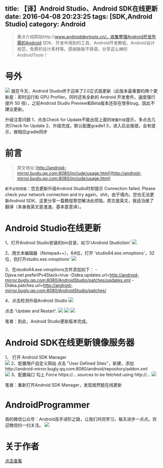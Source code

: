title: 【译】Android Studio、Android SDK在线更新
date: 2016-04-08 20:23:25
tags: [SDK,Android Studio]
category: Android
---
> 重点介绍网站http://www.androiddevtools.cn/，收集整理Android开发所需的Android SDK、开发中用到的工具、Android开发教程、Android设计规范，免费的设计素材等。感谢脉脉不得语，分享这么棒的AndroidTools！

# 号外
![](http://7q5c2h.com1.z0.glb.clouddn.com/as2.0.png)
就在今天，Android Studio终于迎来了2.0正式版更新（此版本最重要的两个更新是：即时运行和 GPU Profiler。同时还有全新的 Android 开发套件，速度强行提升 50 倍），之前Android Studio Preview和Beta版本还存在很多bug，因此不建议更新。

升级注意问题
1、点击Check for Update不能出现上面的`增量升级`提示，多点击几次Check for Update
2、升级完成，默认配置gradle1.5，进入后会报错，会有提示，做相应gradle同步
<!--more-->
# 前言
> 原文地址:[http://android-mirror.bugly.qq.com:8080/include/usage.html](http://android-mirror.bugly.qq.com:8080/include/usage.html)

`新手必知技能`：您去更新升级Android Studio时却提示 Connection failed. Please check your network connection and try again，shit，由于墙内，您也无法更新Android SDK，这里分享一篇教程帮您解决此烦恼，原文是英文，我适当做了翻译（本身我英文是渣渣，基本是意译）。

# Android Studio在线更新

1、打开Android Studio安装的bin目录，如'D:\Android Studio\bin' 
![](http://7q5c2h.com1.z0.glb.clouddn.com/asd1.png)

2、用文本编辑器（Notepad++），64位，打开 'studio64.exe.vmoptions'，32位，则打开studio.exe.vmoptions' 
![](http://7q5c2h.com1.z0.glb.clouddn.com/asd2.png)

3、在studio64.exe.vmoptions文件添加如下：
-Djava.net.preferIPv4Stack=true
-Didea.updates.url=http://android-mirror.bugly.qq.com:8080/AndroidStudio/patches/updates.xml
-Didea.patches.url=http://android-mirror.bugly.qq.com:8080/AndroidStudio/patches/ 

4、点击检测升级Android Studio
![](http://7q5c2h.com1.z0.glb.clouddn.com/asd3.png)

点击 'Update and Restart'. 
![](http://7q5c2h.com1.z0.glb.clouddn.com/asd4.png)
![](http://7q5c2h.com1.z0.glb.clouddn.com/incremental.png)
![](http://7q5c2h.com1.z0.glb.clouddn.com/restart.png)

笔者：到此，Android Studio更新版本完成。

# Android SDK在线更新镜像服务器

1、 打开 Android SDK Manager  
![](http://7q5c2h.com1.z0.glb.clouddn.com/sdk_manager.png)
2、配置用户自定义网站
点击 "User Defined Sites"，新建，添加http://android-mirror.bugly.qq.com:8080/android/repository/addon.xml  
![](http://7q5c2h.com1.z0.glb.clouddn.com/site.png)
3、配置端口
勾上 Force https://... sources to be fetched using http://... 
 ![](http://7q5c2h.com1.z0.glb.clouddn.com/proxy.png)

笔者：重新打开Android SDK Manager，发现居然能在线更新 

# AndroidProgrammer
我的微信公众号：Android高手进阶之路，让我们共同学习，每天进步一点点。欢迎微信扫一扫关注。
![](http://7q5c2h.com1.z0.glb.clouddn.com/qrcode_AndroidProgrammer.jpg)

# 关于作者
[点击查看](http://wuxiaolong.me/about/)

